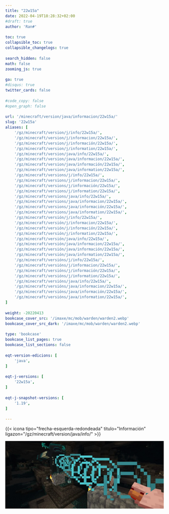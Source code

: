 ```yaml
---
title: "22w15a"
date: 2022-04-19T18:28:32+02:00
#draft: true
author: 'Ran#'

toc: true
collapsible_toc: true
collapsible_changelogs: true

search_hidden: false
math: false
zooming_js: true

ga: true
#disqus: true
twitter_cards: false

#code_copy: false
#open_graph: false

url: '/minecraft/version/java/informacion/22w15a/'
slug: '22w15a'
aliases: [
    '/gz/minecraft/version/j/info/22w15a/',
    '/gz/minecraft/version/j/informacion/22w15a/',
    '/gz/minecraft/version/j/información/22w15a/',
    '/gz/minecraft/version/j/information/22w15a/',
    '/gz/minecraft/version/java/info/22w15a/',
    '/gz/minecraft/version/java/informacion/22w15a/',
    '/gz/minecraft/version/java/información/22w15a/',
    '/gz/minecraft/version/java/information/22w15a/',
    '/gz/minecraft/versions/j/info/22w15a/',
    '/gz/minecraft/versions/j/informacion/22w15a/',
    '/gz/minecraft/versions/j/información/22w15a/',
    '/gz/minecraft/versions/j/information/22w15a/',
    '/gz/minecraft/versions/java/info/22w15a/',
    '/gz/minecraft/versions/java/informacion/22w15a/',
    '/gz/minecraft/versions/java/información/22w15a/',
    '/gz/minecraft/versions/java/information/22w15a/',
    '/gz/minecraft/versión/j/info/22w15a/',
    '/gz/minecraft/versión/j/informacion/22w15a/',
    '/gz/minecraft/versión/j/información/22w15a/',
    '/gz/minecraft/versión/j/information/22w15a/',
    '/gz/minecraft/versión/java/info/22w15a/',
    '/gz/minecraft/versión/java/informacion/22w15a/',
    '/gz/minecraft/versión/java/información/22w15a/',
    '/gz/minecraft/versión/java/information/22w15a/',
    '/gz/minecraft/versións/j/info/22w15a/',
    '/gz/minecraft/versións/j/informacion/22w15a/',
    '/gz/minecraft/versións/j/información/22w15a/',
    '/gz/minecraft/versións/j/information/22w15a/',
    '/gz/minecraft/versións/java/info/22w15a/',
    '/gz/minecraft/versións/java/informacion/22w15a/',
    '/gz/minecraft/versións/java/información/22w15a/',
    '/gz/minecraft/versións/java/information/22w15a/',
]

weight: -20220413
bookcase_cover_src: '/imaxe/mc/mob/warden/warden2.webp'
bookcase_cover_src_dark: '/imaxe/mc/mob/warden/warden2.webp'

type: 'bookcase'
bookcase_list_pages: true
bookcase_list_sections: false

eqt-version-edicions: [
    'java',
]

eqt-j-versions: [
    '22w15a',
]

eqt-j-snapshot-versions: [
    '1.19',
]

---
```


{{< icona tipo="frecha-esquerda-redondeada" titulo="Información" ligazon="/gz/minecraft/version/java/info/" >}}

<img title="22w15a" alt="22w15a" src="/imaxe/mc/mob/warden/warden2.webp">
